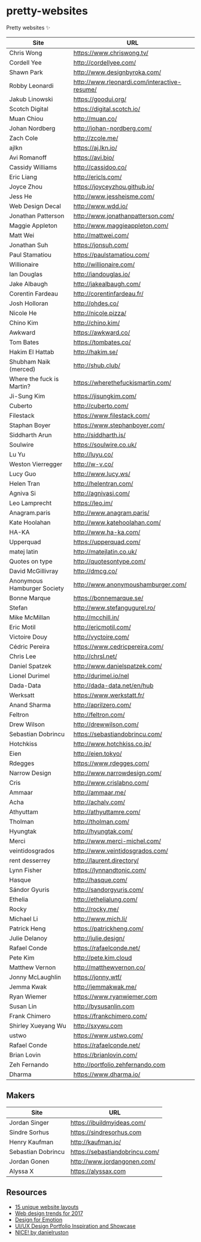 # pretty-websites
Pretty websites ✨

| Site | URL |
| ------ | ------ |
| Chris Wong | <https://www.chriswong.tv/> |
| Cordell Yee | <http://cordellyee.com/> |
| Shawn Park | <http://www.designbyroka.com/> |
| Robby Leonardi | <http://www.rleonardi.com/interactive-resume/> |
| Jakub Linowski | <https://goodui.org/> |
| Scotch Digital | <https://digital.scotch.io/> |
| Muan Chiou | <http://muan.co/> |
| Johan Nordberg| <http://johan-nordberg.com/> |
| Zach Cole | <http://zcole.me/> |
| ajlkn | <https://aj.lkn.io/> |
| Avi Romanoff | <https://avi.bio/> |
| Cassidy Williams | <http://cassidoo.co/> |
| Eric Liang | <http://ericls.com/> |
| Joyce Zhou | <https://joyceyzhou.github.io/> |
| Jess He | <http://www.jessheisme.com/> |
| Web Design Decal | <http://www.wdd.io/> |
| Jonathan Patterson | <http://www.jonathanpatterson.com/> |
| Maggie Appleton | <http://www.maggieappleton.com/> |
| Matt Wei | <http://mattwei.com/> |
| Jonathan Suh | <https://jonsuh.com/> |
| Paul Stamatiou | <https://paulstamatiou.com/> |
| Willionaire | <http://willionaire.com/> |
| Ian Douglas | <http://iandouglas.io/> |
| Jake Albaugh | <http://jakealbaugh.com/> |
| Corentin Fardeau | <http://corentinfardeau.fr/> |
| Josh Holloran | <http://ohdes.co/> |
| Nicole He | <http://nicole.pizza/> |
| Chino Kim | <http://chino.kim/> |
| Awkward | <https://awkward.co/> |
| Tom Bates | <https://tombates.co/> |
| Hakim El Hattab | <http://hakim.se/> |
| Shubham Naik (merced) | <http://shub.club/> |
| Where the fuck is Martin? | <https://wherethefuckismartin.com/> |
| Ji-Sung Kim | <https://jisungkim.com/> |
| Cuberto | <http://cuberto.com/> |
| Filestack | <https://www.filestack.com/> |
| Staphan Boyer | <https://www.stephanboyer.com/> |
| Siddharth Arun | <http://siddharth.is/> |
| Soulwire | <https://soulwire.co.uk/> |
| Lu Yu | <http://luyu.co/> |
| Weston Vierregger | <http://w-v.co/> |
| Lucy Guo | <http://www.lucy.ws/> |
| Helen Tran | <http://helentran.com/> |
| Agniva Si | <http://agnivasi.com/> |
| Leo Lamprecht | <https://leo.im/> |
| Anagram.paris | <http://www.anagram.paris/> |
| Kate Hoolahan | <http://www.katehoolahan.com/> |
| HA-KA | <http://www.ha-ka.com/> |
| Upperquad | <https://upperquad.com/> |
| matej latin | <http://matejlatin.co.uk/> |
| Quotes on type | <http://quotesontype.com/> |
| David McGillivray | <http://dmcg.co/> |
| Anonymous Hamburger Society | <http://www.anonymoushamburger.com/> |
| Bonne Marque | <https://bonnemarque.se/> |
| Stefan | <http://www.stefangugurel.ro/> |
| Mike McMillan | <http://mcchill.in/> |
| Eric Motil | <http://ericmotil.com/> |
| Victoire Douy | <http://vyctoire.com/> |
| Cédric Pereira | <https://www.cedricpereira.com/> |
| Chris Lee | <http://chrsl.net/> |
| Daniel Spatzek | <http://www.danielspatzek.com/> |
| Lionel Durimel | <http://durimel.io/nel> |
| Dada-Data | <http://dada-data.net/en/hub> |
| Werksatt | <https://www.werkstatt.fr/> |
| Anand Sharma | <http://aprilzero.com/> |
| Feltron | <http://feltron.com/> |
| Drew Wilson | <http://drewwilson.com/> |
| Sebastian Dobrincu | <https://sebastiandobrincu.com/> |
| Hotchkiss | <http://www.hotchkiss.co.jp/> |
| Eien | <http://eien.tokyo/> |
| Rdegges | <https://www.rdegges.com/> |
| Narrow Design | <http://www.narrowdesign.com/> |
| Cris | <http://www.crislabno.com/> |
| Ammaar | <http://ammaar.me/> |
| Acha | <http://achalv.com/> |
| Athyuttam | <http://athyuttamre.com/> |
| Tholman | <http://tholman.com/> |
| Hyungtak | <http://hyungtak.com/> |
| Merci | <http://www.merci-michel.com/> |
| veintidosgrados | <http://www.veintidosgrados.com/> |
| rent desserrey | <http://laurent.directory/> |
| Lynn Fisher | <https://lynnandtonic.com/> |
| Hasque | <http://hasque.com/> |
| Sándor Gyuris | <http://sandorgyuris.com/> |
| Ethelia | <http://ethelialung.com/> |
| Rocky | <http://rocky.me/> |
| Michael Li | <http://www.mich.li/> |
| Patrick Heng | <https://patrickheng.com/> |
| Julie Delanoy | <http://julie.design/> |
| Rafael Conde | <https://rafaelconde.net/> | 
| Pete Kim | <http://pete.kim.cloud> |
| Matthew Vernon | <http://matthewvernon.co/> |
| Jonny McLaughlin | <https://jonny.wtf/> |
| Jemma Kwak | <http://jemmakwak.me/> |
| Ryan Wiemer | <https://www.ryanwiemer.com> |
| Susan Lin | <http://bysusanlin.com> |
| Frank Chimero | <https://frankchimero.com/> |
| Shirley Xueyang Wu | <http://sxywu.com> |
| ustwo | <https://www.ustwo.com/> |
| Rafael Conde | <https://rafaelconde.net/> |
| Brian Lovin | <https://brianlovin.com/> |
| Zeh Fernando | <http://portfolio.zehfernando.com> |
| Dharma | <https://www.dharma.io/> |


## Makers

| Site | URL |
| ------ | ------ |
| Jordan Singer | <https://ibuildmyideas.com/> |
| Sindre Sorhus | <https://sindresorhus.com> |
| Henry Kaufman | <http://kaufman.io/> |
| Sebastian Dobrincu | <https://sebastiandobrincu.com/> |
| Jordan Gonen | <http://www.jordangonen.com/> |
| Alyssa X | <https://alyssax.com> |


## Resources
+ [15 unique website layouts](https://webflow.com/blog/15-unique-website-layouts)
+ [Web design trends for 2017](https://www.awwwards.com/web-design-trends-for-2017.html)
+ [Design for Emotion](https://medium.com/google-design/design-for-emotion-7ba0cf40e05b)
+ [UI/UX Design Portfolio Inspiration and Showcase](http://bestfolios.com/home)
+ [NICE! by danielruston](http://nice.danielruston.com/)
